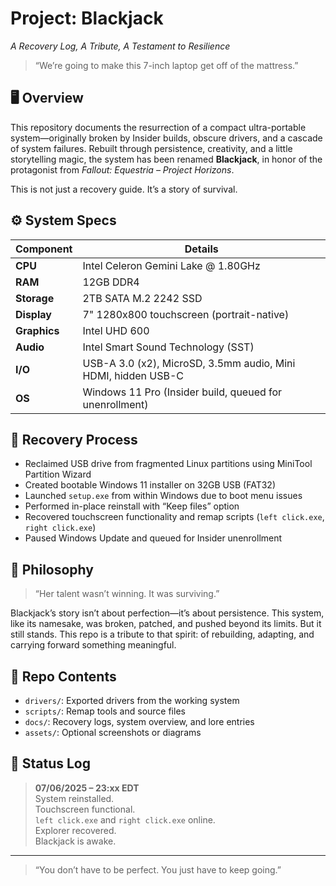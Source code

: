 # Project: Blackjack  
*A Recovery Log, A Tribute, A Testament to Resilience*

> “We’re going to make this 7-inch laptop get off of the mattress.”

## 🖥️ Overview

This repository documents the resurrection of a compact ultra-portable system—originally broken by Insider builds, obscure drivers, and a cascade of system failures. Rebuilt through persistence, creativity, and a little storytelling magic, the system has been renamed **Blackjack**, in honor of the protagonist from *Fallout: Equestria – Project Horizons*.

This is not just a recovery guide. It’s a story of survival.

## ⚙️ System Specs

| Component       | Details                                  |
|-----------------|-------------------------------------------|
| **CPU**         | Intel Celeron Gemini Lake @ 1.80GHz       |
| **RAM**         | 12GB DDR4                                 |
| **Storage**     | 2TB SATA M.2 2242 SSD                     |
| **Display**     | 7" 1280x800 touchscreen (portrait-native) |
| **Graphics**    | Intel UHD 600                             |
| **Audio**       | Intel Smart Sound Technology (SST)        |
| **I/O**         | USB-A 3.0 (x2), MicroSD, 3.5mm audio, Mini HDMI, hidden USB-C |
| **OS**          | Windows 11 Pro (Insider build, queued for unenrollment) |

## 🔧 Recovery Process

- Reclaimed USB drive from fragmented Linux partitions using MiniTool Partition Wizard
- Created bootable Windows 11 installer on 32GB USB (FAT32)
- Launched `setup.exe` from within Windows due to boot menu issues
- Performed in-place reinstall with “Keep files” option
- Recovered touchscreen functionality and remap scripts (`left click.exe`, `right click.exe`)
- Paused Windows Update and queued for Insider unenrollment

## 🧠 Philosophy

> “Her talent wasn’t winning. It was surviving.”

Blackjack’s story isn’t about perfection—it’s about persistence. This system, like its namesake, was broken, patched, and pushed beyond its limits. But it still stands. This repo is a tribute to that spirit: of rebuilding, adapting, and carrying forward something meaningful.

## 📁 Repo Contents

- `drivers/`: Exported drivers from the working system
- `scripts/`: Remap tools and source files
- `docs/`: Recovery logs, system overview, and lore entries
- `assets/`: Optional screenshots or diagrams

## 🧾 Status Log

> **07/06/2025 – 23:xx EDT**  
> System reinstalled.  
> Touchscreen functional.  
> `left click.exe` and `right click.exe` online.  
> Explorer recovered.  
> Blackjack is awake.

---

> “You don’t have to be perfect. You just have to keep going.”

